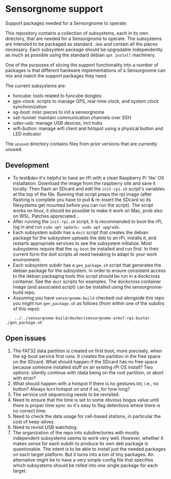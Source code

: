 Sensorgnome support
===================

Support packages needed for a Sensorgnome to operate.

This repository contains a collection of subsystems, each in its own directory, that are needed
for a Sensorgnome to operate. The subsystems are intended to be packaged as standard `.deb` and
contain all the pieces necessary. Each subsystem package should be upgradable
independently as much as possible using the standard debian `apt install` machinery.

One of the purposes of slicing the support functionality into a number of packages is that different
hardware implementations of a Sensorgnome can mix and match the support packages they need.

The current subsystems are:
- funcube: tools related to funcube dongles
- gps-clock: scripts to manage GPS, real-time clock, and system clock synchronization
- sg-boot: misc pieces to init a sensorgnome
- ssh-tunnel: maintain communication channels over SSH
- udev-usb: manage USB devices, incl hubs
- wifi-button: manage wifi client and hotspot using a physical button and LED indicator

The `unused` directory contains files from prior versions that are currently unused.

Development
-----------

- To test&dev it's helpful to have an rPi with a clean Raspberry Pi 'lite' OS installation.
  Download the image from the raspberry site and save it locally. Then flash an SDcard and
  edit the `init-rpi.sh` script's variables at the top of the file. Running that script
  preps the rpi image (after flashing is complete you have to pull & re-insert the SDcard
  so its filesystems get mounted before you can run the script).
  The script works on linux, it should be possible to make it work on Mac, prob also on WSL.
  Patches appreciated...
- After running the `init-rpi.sh` script, it is recommended to boot the rPi, log in and run
  `sudo apt update; sudo apt upgrade`.
- Each subsystem subdir has a `doit` script that creates the debian package for the subsystem
  uploads the deb to an rPi, installs it, and restarts appropriate services to see the subsystem
  initialize. Most subsystems require that the `sg-boot` be installed and run first. In their
  current form the doit scripts all need tweaking to adapt to your work environment.
- Each subsystem subdir has a `gen_package.sh`  script that generates the debian package for
  the subsystem. In order to ensure consistent access to the debian packaging tools this
  script should be run in a dockcross container. See the `doit` scripts for examples.
  The dockcross container image (and associated script) can be installed using the
  sensorgnome-build repo.
- Assuming you have `sensorgnome-build` checked-out alongside this repo you might run
  `gen_package.sh` as follows (from within one of the subdirs of this repo):
```
    ../../sensorgnome-build/docker/sensorgnome-armv7-rpi-buster ./gen_package.sh
```

Open issues
-----------

1. The FAT32 data partition is created on first boot, more precisely, when the sg-boot service
   first runs. It creates the partition in the free space on the SDcard. What should happen if
   the SDcard has no free space because someone installed stuff on an existing rPi OS install?
   Two options: silently continue with /data being on the root partition, or abort with error?
1. What should happen with a hotspot if there is no gestures.txt, i.e., no button? Always turn
   hotspot on and if so, for how long?
1. The service unit sequencing needs to be revisited.
1. Need to ensure that the time is set to some obvious bogus value until there is proper
   time sync so it's easy to flag detections where there is no correct time.
1. Need to check the data usage for cell-based stations, in particular the cost of keep-alives.
1. Need to revisit USB watchdog.
1. The organization of the repo into subdirectories with mostly independent subsystems seems
   to work very well. However, whether it makes sense for each subdir to produce its own deb
   package is questionable. The intent is to be able to install just the needed packages on
   each target platform. But it turns into a ton of tiny packages. An alternative might be to
   have a very simple config file that specifies which subsystems should be rolled into one
   single package for each target.
